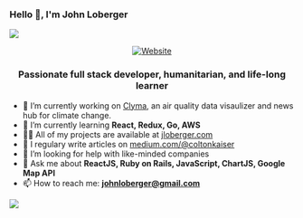 ### Hello 👋, I'm John Loberger

![](https://komarev.com/ghpvc/?username=johnloberger&color=brightgreen)


   <p align="center">
      <a href="https://jloberger.com">
         <img align="center" src="https://img.shields.io/badge/JLOBERGER.COM-UP-brightgreen?style=for-the-badge" alt="Website" style="max-width:100%;">
      </a>

   </p>

<h3 align="center">Passionate full stack developer, humanitarian, and life-long learner</h3>

- 🔭 I’m currently working on [Clyma](https://github.com/johnloberger/Clyma-Frontend), an air quality data visaulizer and news hub for climate change.
- 🌱 I’m currently learning **React, Redux, Go, AWS**
- 👨‍💻 All of my projects are available at [jloberger.com](jloberger.com)
- 📝 I regulary write articles on [medium.com/@coltonkaiser](medium.com/@coltonkaiser)
- 🤔 I’m looking for help with like-minded companies
- 💬 Ask me about **ReactJS, Ruby on Rails, JavaScript, ChartJS, Google Map API**
- 📫 How to reach me: **johnloberger@gmail.com**

<img align="center" src="https://github-readme-7ma7x.vercel.app/api?username=johnloberger&hide=stars&show_icons=true&title_color=fff&icon_color=79ff97&text_color=9f9f9f&bg_color=151515" />
